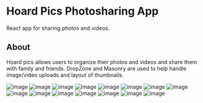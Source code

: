 # Hoard Pics Photosharing App
React app for sharing photos and videos.

## About
Hoard pics allows users to organize their photos and videos and share them with family and friends. DropZone and Masonry are used to help handle image/video uploads and layout of thumbnails.

![image](https://github.com/julialoy/photo-sharing-app/assets/19575905/e47d39d6-3641-48dd-8267-1bf37fc10ef5)
![image](https://github.com/julialoy/photo-sharing-app/assets/19575905/7a0f9ee0-3b11-4924-af3d-b5111e2c76d6)
![image](https://github.com/julialoy/photo-sharing-app/assets/19575905/aef6d367-f326-4b07-bab6-76818b6dfb47)
![image](https://github.com/julialoy/photo-sharing-app/assets/19575905/17fbf6d5-9eca-4349-b185-30ca827ab26b)
![image](https://github.com/julialoy/photo-sharing-app/assets/19575905/ee7bf280-28e7-43e1-99c9-14746cbc2965)
![image](https://github.com/julialoy/photo-sharing-app/assets/19575905/37938106-7b25-43b9-9d04-b3da8401ccd1)
![image](https://github.com/julialoy/photo-sharing-app/assets/19575905/21eb208d-0513-49fa-91ee-6d4674dffd4e)
![image](https://github.com/julialoy/photo-sharing-app/assets/19575905/80b9c8ed-1a33-4b9d-9616-8156a70ffe87)
![image](https://github.com/julialoy/photo-sharing-app/assets/19575905/44a44cd6-a13d-4518-8c64-b644fd8bfcb8)
![image](https://github.com/julialoy/photo-sharing-app/assets/19575905/6360e71a-0d4f-4033-a39b-d1b4e9b9d0ac)
![image](https://github.com/julialoy/photo-sharing-app/assets/19575905/6e3ba938-6038-482d-b4a6-0686af7c05ff)
![image](https://github.com/julialoy/photo-sharing-app/assets/19575905/ff872075-2462-4adc-b33d-f63d952b26c4)
![image](https://github.com/julialoy/photo-sharing-app/assets/19575905/4a6e5dbf-6ab9-43b4-ae18-be234629de2d)
![image](https://github.com/julialoy/photo-sharing-app/assets/19575905/dc78bc74-2459-4196-a36e-4ede037aaaee)
![image](https://github.com/julialoy/photo-sharing-app/assets/19575905/6d3f5e59-5a84-400a-9dcc-dfb200c23324)
